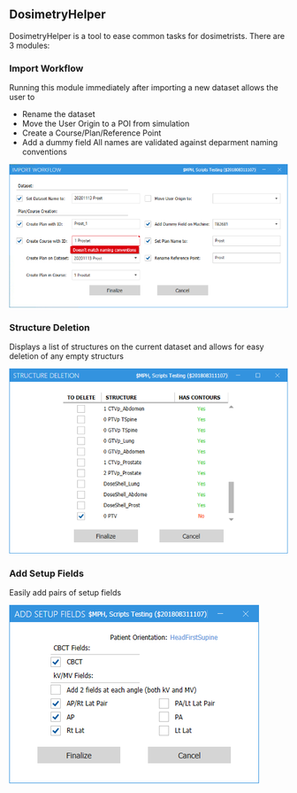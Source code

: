 ## DosimetryHelper

DosimetryHelper is a tool to ease common tasks for dosimetrists.  There are 3 modules:

### Import Workflow

Running this module immediately after importing a new dataset allows the user to
* Rename the dataset
* Move the User Origin to a POI from simulation
* Create a Course/Plan/Reference Point
* Add a dummy field
All names are validated against deparment naming conventions

![Import Workflow](https://github.com/bcatt09/DosimetryHelper/blob/master/DosimetryHelper/Screenshots/ImportWorkflow.png)

### Structure Deletion

Displays a list of structures on the current dataset and allows for easy deletion of any empty structurs

![Structure Deletion](https://github.com/bcatt09/DosimetryHelper/blob/master/DosimetryHelper/Screenshots/StructureDeletion.png)

### Add Setup Fields

Easily add pairs of setup fields

![Add Setup Fields](https://github.com/bcatt09/DosimetryHelper/blob/master/DosimetryHelper/Screenshots/AddSetupFields.png)

